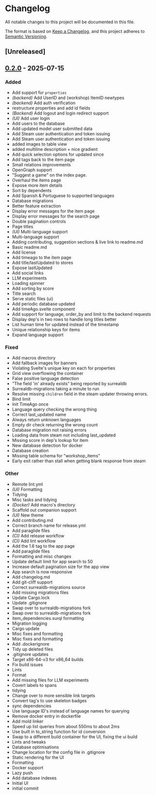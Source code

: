 # Changelog

All notable changes to this project will be documented in this file.

The format is based on [Keep a Changelog](https://keepachangelog.com/en/1.0.0/),
and this project adheres to [Semantic Versioning](https://semver.org/spec/v2.0.0.html).

## [Unreleased]

## [0.2.0](https://github.com/disconsented/workshop-walker/releases/tag/workshop-walker-v0.2.0) - 2025-07-15

### Added

- Add support for `properties`
- *(backend)* Add UserID and (workshop) ItemID newtypes
- *(backend)* Add auth verification
- restructure properties and add id fields
- *(Backend)* Add logout and login redirect support
- *(UI)* Add user login
- Add users to the database
- Add updated model user submitted data
- Add Steam user authentication and token issuing
- Add Steam user authentication and token issuing
- added images to table view
- added multiline description + nice gradient
- Add quick selection options for updated since
- Add tags back to the item page
- Small relations improvements
- OpenGraph support
- "Suggest a game" on the index page.
- Overhaul the items page
- Expose more item details
- Sort by dependents
- Add Spanish & Portuguese to supported languages
- Database migrations
- Better feature extraction
- Display error messages for the item page
- Display error messages for the search page
- Double pagination controls
- Page titles
- *(UI)* Multi-language support
- Multi-language support
- Adding contributing, suggestion sections & live link to readme.md
- Basic readme.md
- Add license
- Add timeago to the item page
- Add title/lastUpdated to stores
- Expose lastUpdated
- Add social links
- LLM experiments
- Loading spinner
- Add sorting by score
- Title search
- Serve static files (ui)
- Add periodic database updated
- Add timeAgo.svelte component
- Add support for language, order_by and limit to the backend requests
- Display dep's in two rows to handle long titles better
- List human time for updated instead of the timestamp
- Unique relationship keys for items
- Expand language support

### Fixed

- Add macros directory
- Add fallback images for banners
- Violating Svelte's unique key on each for properties
- Grid view overflowing the container
- False positive language detection
- "The field 'in' already exists" being reported by surrealdb
- Surrealdb-migrations taking a minute to run
- Resolve missing `children` field in the steam updater throwing errors.
- Bind limit
- Init TimeAgo once
- Language query checking the wrong thing
- Correct last_updated name
- Always return unknown languages
- Empty dir check returning the wrong count
- Database migration not raising errors
- Loading data from steam not including last_updated
- Missing score in dep's lookup for item
- New database detection for docker
- Database creation
- Missing table schema for "workshop_items"
- Early exit rather than stall when getting blank response from steam

### Other

- Remote lint.yml
- *(UI)* Formatting
- Tidying
- Misc tasks and tidying
- *(Docker)* Add macro's directory
- Scaffold out companion support
- *(UI)* New theme
- Add contributing.md
- Correct branch name for release.yml
- Add paraglide files
- *(CI)* Add release workflow
- *(CI)* Add lint workflow
- Add the 1.6 tag to the app page
- Add paraglide files
- Formatting and misc changes
- Update default limit for app search to 50
- Increase default pagination size for the app view
- App search is now responsive
- Add changelog.md
- Add git-cliff support
- Correct surrealdb-migrations source
- Add missing migrations files
- Update Cargo.lock
- Update .gitignore
- Swap over to surrealdb-migrations fork
- Swap over to surrealdb-migrations fork
- item_dependencies.surql formatting
- Migration logging
- Cargo update
- Misc fixes and formatting
- Misc fixes and formatting
- Add .dockerignore
- Tidy up deleted files
- .gitignore updates
- Target x86-64-v3 for x86_64 builds
- Fix build issues
- Lints
- Format
- Add missing files for LLM experiments
- Covert labels to spans
- tidying
- Change over to more sensible link targets
- Convert tag's to use skeleton badges
- sync dependencies
- Use language ID's instead of language names for querying
- Remove docker entry in dockerfile
- Add mold linker
- Speed up list queries from about 550ms to about 2ms
- Use built in to_string function for id conversion
- Swap to a different build container for the UI, fixing the ui build
- Lints and tweaks
- Database optimisations
- Change location for the config file in .gitignore
- Static rendering for the UI
- Formatting
- Docker support
- Lazy push
- Add database indexes
- Initial UI
- initial commit
